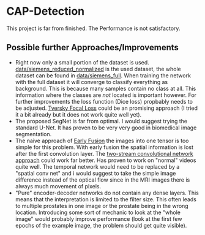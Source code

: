 # CAP-Detection

This project is far from finished. The Performance is not satisfactory.
## Possible further Approaches/Improvements

- Right now only a small portion of the dataset is used. [data/siemens_reduced_normalized](data/siemens_reduced_normalized) is the used dataset, the whole dataset can be found in [data/siemens_full](data/siemens_full). When training the network with the full dataset it will converge to classify everything as background. This is because many samples contain no class at all. This information where the classes are _not_ located is important however. For further improvements the loss function (Dice loss) propbably needs to be adjusted. [Tversky Focal Loss](https://arxiv.org/abs/1810.07842) could be an promising approach (I tried it a bit already but it does not work quite well yet).  
- The proposed SegNet is far from optimal. I would suggest trying the standard U-Net. It has proven to be very very good in biomedical image segmentation.
- The naive approach of [Early Fusion](https://medium.com/haileleol-tibebu/data-fusion-78e68e65b2d1) the images into one tensor is too simple for this problem. With early fusion the spatial information is lost after the first convolution layer. The [two-stream convolutional network approach](https://papers.nips.cc/paper/2014/file/00ec53c4682d36f5c4359f4ae7bd7ba1-Paper.pdf) could work far better. Has proven to work on "normal" videos quite well. The temporal network would need to be replaced by a "spatial conv net" and i would suggest to take the simple image difference instead of the optical flow since in the MRI images there is always much movement of pixels. 
- "Pure" encoder-decoder networks do not contain any dense layers. This means that the interpretation is limited to the filter size. This often leads to multiple prostates in one image or the prostate being in the wrong location. Introducing some sort of mechanic to look at the "whole image" would probably improve performance (look at the first few epochs of the example image, the problem should get quite visible). 
